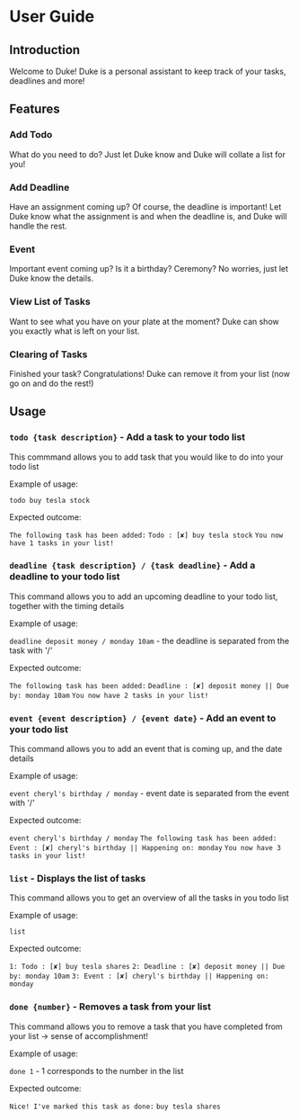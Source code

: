 # User Guide

## Introduction
Welcome to Duke! Duke is a personal assistant to keep track of your tasks, deadlines and more!

## Features 

### Add Todo
What do you need to do? Just let Duke know and Duke will collate a list for you!

### Add Deadline 
Have an assignment coming up? Of course, the deadline is important! Let Duke know what the assignment is and when the deadline is, and Duke will handle the rest.

### Event
Important event coming up? Is it a birthday? Ceremony? No worries, just let Duke know the details.

### View List of Tasks
Want to see what you have on your plate at the moment? Duke can show you exactly what is left on your list.

### Clearing of Tasks
Finished your task? Congratulations! Duke can remove it from your list (now go on and do the rest!)

## Usage

### `todo {task description}` - Add a task to your todo list
This commmand allows you to add task that you would like to do into your todo list

Example of usage: 

`todo buy tesla stock`

Expected outcome:

`The following task has been added:`
`Todo : [✘] buy tesla stock`
`You now have 1 tasks in your list!`

### `deadline {task description} / {task deadline}` - Add a deadline to your todo list
This command allows you to add an upcoming deadline to your todo list, together with the timing details

Example of usage: 

`deadline deposit money / monday 10am` - the deadline is separated from the task with '/'

Expected outcome:

`The following task has been added:`
`Deadline : [✘] deposit money || Due by: monday 10am`
`You now have 2 tasks in your list!`

### `event {event description} / {event date}` - Add an event to your todo list
This command allows you to add an event that is coming up, and the date details

Example of usage: 

`event cheryl's birthday / monday` - event date is separated from the event with '/'

Expected outcome:

`event cheryl's birthday / monday`
`The following task has been added:`
`Event : [✘] cheryl's birthday || Happening on: monday`
`You now have 3 tasks in your list!`

### `list` - Displays the list of tasks
This command allows you to get an overview of all the tasks in you todo list

Example of usage: 

`list`

Expected outcome:

`1: Todo : [✘] buy tesla shares`
`2: Deadline : [✘] deposit money || Due by: monday 10am`
`3: Event : [✘] cheryl's birthday || Happening on: monday`

### `done {number}` - Removes a task from your list
This command allows you to remove a task that you have completed from your list -> sense of accomplishment!

Example of usage: 

`done 1` - 1 corresponds to the number in the list

Expected outcome:

`Nice! I've marked this task as done:`
`buy tesla shares`
